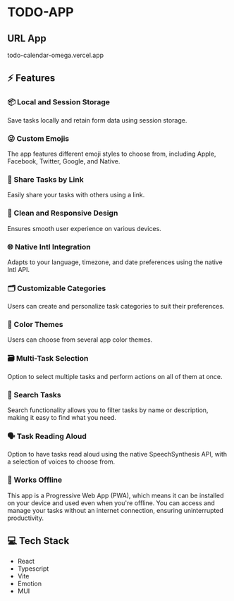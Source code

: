 # TODO-APP

## URL App
todo-calendar-omega.vercel.app

## ⚡ Features

### 📦 Local and Session Storage
Save tasks locally and retain form data using session storage.

### 😜 Custom Emojis
The app features different emoji styles to choose from, including Apple, Facebook, Twitter, Google, and Native.

### 🔗 Share Tasks by Link
Easily share your tasks with others using a link. <!-- [Example Link](#) -->

### 📱 Clean and Responsive Design
Ensures smooth user experience on various devices.

### 🌐 Native Intl Integration
Adapts to your language, timezone, and date preferences using the native Intl API.

### 🗂️ Customizable Categories
Users can create and personalize task categories to suit their preferences.

### 🎨 Color Themes
Users can choose from several app color themes.

### 🗃️ Multi-Task Selection
Option to select multiple tasks and perform actions on all of them at once.

### 🔎 Search Tasks
Search functionality allows you to filter tasks by name or description, making it easy to find what you need.

### 🗣️ Task Reading Aloud
Option to have tasks read aloud using the native SpeechSynthesis API, with a selection of voices to choose from.

### 📴 Works Offline
This app is a Progressive Web App (PWA), which means it can be installed on your device and used even when you're offline. You can access and manage your tasks without an internet connection, ensuring uninterrupted productivity.

## 💻 Tech Stack

- React
- Typescript
- Vite
- Emotion
- MUI
